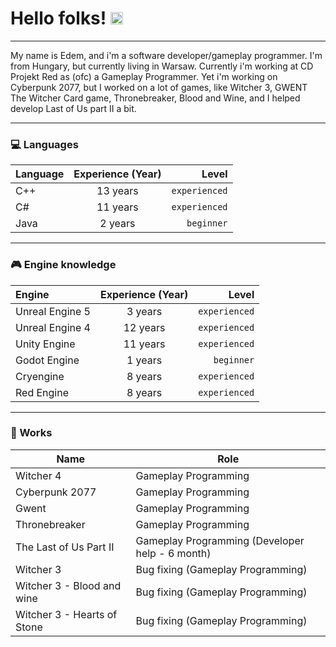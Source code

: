 <p align="center">
    <h1><b>Hello folks!</b> <img src="https://raw.githubusercontent.com/MartinHeinz/MartinHeinz/master/wave.gif" width="20px"></h1>
</p>

---

My name is Edem, and i'm a software developer/gameplay programmer. I'm from Hungary, but currently living in Warsaw. Currently i'm working at CD Projekt Red as (ofc) a Gameplay Programmer.
Yet i'm working on Cyberpunk 2077, but I worked on a lot of games, like Witcher 3, GWENT The Witcher Card game, Thronebreaker, Blood and Wine, and I helped develop Last of Us part II a bit.

---

<h3>💻 Languages</h3>

| Language | Experience (Year) | Level |
| :---         |     :---:      |          ---: |
| C++   | 13 years  | `experienced` |
| C#    | 11 years   | `experienced` |
| Java  | 2 years   | `beginner`    |

---

<h3>🎮 Engine knowledge</h3>

| Engine | Experience (Year) | Level |
| :---         |     :---:      |   ---: |
| Unreal Engine 5   | 3 years  | `experienced` |
| Unreal Engine 4   | 12 years  | `experienced` |
| Unity Engine  | 11 years   | `experienced` |
| Godot Engine  | 1 years   | `beginner`    |
| Cryengine  | 8 years   | `experienced`    |
| Red Engine  | 8 years   | `experienced`    |

---

<h3>🚧 Works</h3>

| Name  | Role |
| ------------- | ------------- |
| Witcher 4  | Gameplay Programming  |
| Cyberpunk 2077  | Gameplay Programming  |
| Gwent  | Gameplay Programming  |
| Thronebreaker  | Gameplay Programming  |
| The Last of Us Part II  | Gameplay Programming (Developer help - 6 month)  |
| Witcher 3  | Bug fixing (Gameplay Programming)  |
| Witcher 3 - Blood and wine  | Bug fixing (Gameplay Programming)  |
| Witcher 3 - Hearts of Stone | Bug fixing (Gameplay Programming)  |
